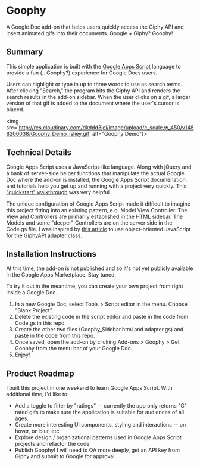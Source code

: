 # Goophy
A Google Doc add-on that helps users quickly access the Giphy API and insert animated gifs into their documents. Google + Giphy? Goophy!

## Summary
This simple application is built with the [Google Apps Script](https://developers.google.com/apps-script/overview "Google Apps Script") language to provide a fun (.. Goophy?) experience for Google Docs users.

Users can highlight or type in up to three words to use as search terms. After clicking "Search," the program hits the Giphy API and renders the search results in the add-on sidebar. When the user clicks on a gif, a larger version of that gif is added to the document where the user's cursor is placed.

<img src='http://res.cloudinary.com/dkddd3jci/image/upload/c_scale,w_450/v1488200038/Goophy_Demo_isliey.gif' alt="Goophy Demo")>

## Technical Details
Google Apps Script uses a JavaScript-like language. Along with jQuery and a bank of server-side helper functions that manipulate the actual Google Doc where the add-on is installed, the Google Apps Script documenation and tutorials help you get up and running with a project very quickly. This ["quickstart" walkthrough](https://developers.google.com/apps-script/quickstart/docs) was very helpful.

The unique configuration of Google Apps Script made it difficult to imagine this project fitting into an existing pattern, e.g. Model View Controller. The View and Controllers are primarily established in the HTML sidebar. The Models and some "deeper" Controllers are on the server side in the Code.gs file.  I was inspired by [this article](http://www.javascript-spreadsheet-programming.com/2013/01/object-oriented-javascript-part-2.html) to use object-oriented JavaScript for the GiphyAPI adapter class. 


## Installation Instructions
At this time, the add-on is not published and so it's not yet publicly available in the Google Apps Marketplace. Stay tuned.

To try it out in the meantime, you can create your own project from right inside a Google Doc.

1. In a new Google Doc, select Tools > Script editor in the menu. Choose "Blank Project".
2. Delete the existing code in the script editor and paste in the code from Code.gs in this repo.
3. Create the other two files (Goophy_Sidebar.html and adapter.gs) and paste in the code from this repo.
4. Once saved, open the add-on by clicking Add-ons > Goophy > Get Goophy from the menu bar of your Google Doc.
5. Enjoy!

## Product Roadmap
I built this project in one weekend to learn Google Apps Script. With additional time, I'd like to:
+ Add a toggle to filter by "ratings" -- currently the app only returns "G" rated gifs to make sure the application is suitable for audiences of all ages.
+ Create more interesting UI components, styling and interactions -- on hover, on blur, etc
+ Explore design / organizational patterns used in Google Apps Script projects and refactor the code
+ Publish Goophy! I will need to QA more deeply, get an API key from Giphy and submit to Google for approval.
